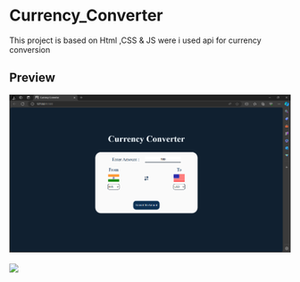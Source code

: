﻿# Currency_Converter

This project is based on Html ,CSS & JS were i used api for currency conversion
<br>

<h2>Preview</h2>

![Desktop](/images/Desktop.png)
<br/>
<br/>
<img src ="https://github.com/Viren-Kevat/Currency_Converter/assets/144054703/5f25104c-7119-4f6f-947b-1f797b5d19e5" height="600" width="auto">
